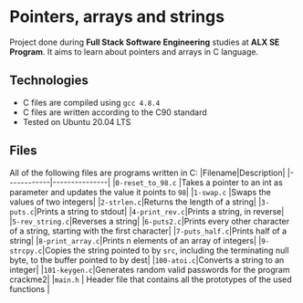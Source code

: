 # Pointers, arrays and strings
Project done during **Full Stack Software Engineering** studies at **ALX SE Program**. It aims to learn about pointers and arrays in C language.

## Technologies
* C files are compiled using `gcc 4.8.4`
* C files are written according to the C90 standard
* Tested on Ubuntu 20.04 LTS

## Files
All of the following files are programs written in C:
|Filename|Description|
|------------|---------------|
|`0-reset_to_98.c` |Takes a pointer to an int as parameter and updates the value it points to `98`|
|`1-swap.c` |Swaps the values of two integers|
|`2-strlen.c`|Returns the length of a string|
|`3-puts.c`|Prints a string to stdout|
|`4-print_rev.c`|Prints a string, in reverse|
|`5-rev_string.c`|Reverses a string|
|`6-puts2.c`|Prints every other character of a string, starting with the first character|
|`7-puts_half.c`|Prints half of a string|
|`8-print_array.c`|Prints n elements of an array of integers|
|`9-strcpy.c`|Copies the string pointed to by `src`, including the terminating null byte, to the buffer pointed to by dest|
|`100-atoi.c`|Converts a string to an integer|
|`101-keygen.c`|Generates random valid passwords for the program crackme2|
|`main.h` | Header file that contains all the prototypes of the used functions |
